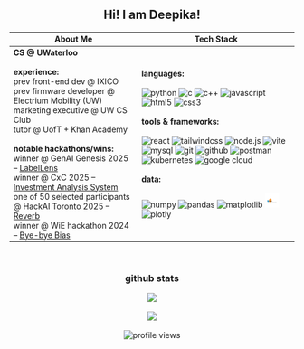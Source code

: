 <div align="center">
 
  ## Hi! I am Deepika!
</div>

| About Me | Tech Stack |
| --- | --- |
| **CS @ UWaterloo**<br><br>**experience:**<br>prev front-end dev @ IXICO<br>prev firmware developer @ Electrium Mobility (UW)<br>marketing executive @ UW CS Club<br>tutor @ UofT + Khan Academy<br><br>**notable hackathons/wins:**<br>winner @ GenAI Genesis 2025 – [LabelLens](https://github.com/Deeppcodes/LabelLens)<br>winner @ CxC 2025 – [Investment Analysis System](https://github.com/Deeppcodes/Tech-Investment-Analysis)<br>one of 50 selected participants @ HackAI Toronto 2025 – [Reverb](https://github.com/Deeppcodes/Reverb)<br>winner @ WiE hackathon 2024 – [Bye-bye Bias](https://github.com/Deeppcodes/Email-Bias-Detector) | **languages:**<br><br><img src="https://cdn.jsdelivr.net/gh/devicons/devicon/icons/python/python-original.svg" width="25" height="25" alt="python"/> <img src="https://cdn.jsdelivr.net/gh/devicons/devicon/icons/c/c-original.svg" width="25" height="25" alt="c"/> <img src="https://cdn.jsdelivr.net/gh/devicons/devicon/icons/cplusplus/cplusplus-original.svg" width="25" height="25" alt="c++"/> <img src="https://cdn.jsdelivr.net/gh/devicons/devicon/icons/javascript/javascript-original.svg" width="25" height="25" alt="javascript"/> <img src="https://cdn.jsdelivr.net/gh/devicons/devicon/icons/html5/html5-original.svg" width="25" height="25" alt="html5"/> <img src="https://cdn.jsdelivr.net/gh/devicons/devicon/icons/css3/css3-original.svg" width="25" height="25" alt="css3"/><br><br>**tools & frameworks:**<br><br><img src="https://cdn.jsdelivr.net/gh/devicons/devicon/icons/react/react-original.svg" width="25" height="25" alt="react"/> <img src="https://upload.wikimedia.org/wikipedia/commons/d/d5/Tailwind_CSS_Logo.svg" width="25" height="25" alt="tailwindcss"/> <img src="https://cdn.jsdelivr.net/gh/devicons/devicon/icons/nodejs/nodejs-original.svg" width="25" height="25" alt="node.js"/> <img src="https://cdn.jsdelivr.net/gh/devicons/devicon/icons/vite/vite-original.svg" width="25" height="25" alt="vite"/> <img src="https://cdn.jsdelivr.net/gh/devicons/devicon/icons/mysql/mysql-original.svg" width="25" height="25" alt="mysql"/> <img src="https://cdn.jsdelivr.net/gh/devicons/devicon/icons/git/git-original.svg" width="25" height="25" alt="git"/> <img src="https://cdn.jsdelivr.net/gh/devicons/devicon/icons/github/github-original.svg" width="25" height="25" alt="github"/> <img src="https://cdn.jsdelivr.net/gh/devicons/devicon/icons/postman/postman-original.svg" width="25" height="25" alt="postman"/> <img src="https://cdn.jsdelivr.net/gh/devicons/devicon/icons/kubernetes/kubernetes-plain.svg" width="25" height="25" alt="kubernetes"/> <img src="https://cdn.jsdelivr.net/gh/devicons/devicon/icons/googlecloud/googlecloud-original.svg" width="25" height="25" alt="google cloud"/><br><br>**data:**<br><br><img src="https://cdn.jsdelivr.net/gh/devicons/devicon/icons/numpy/numpy-original.svg" width="25" height="25" alt="numpy"/> <img src="https://cdn.jsdelivr.net/gh/devicons/devicon/icons/pandas/pandas-original.svg" width="25" height="25" alt="pandas"/> <img src="https://cdn.jsdelivr.net/gh/devicons/devicon/icons/matplotlib/matplotlib-original.svg" width="25" height="25" alt="matplotlib"/> <img src="https://raw.githubusercontent.com/scikit-learn/scikit-learn/main/doc/logos/scikit-learn-logo.svg" width="25" height="25" alt="scikit-learn"/> <img src="https://cdn.jsdelivr.net/gh/devicons/devicon/icons/plotly/plotly-original.svg" width="25" height="25" alt="plotly"/> |

<br>

<div align="center">
  
  ### github stats
  
  <p align="center">
    <img src="https://github-readme-stats.vercel.app/api?username=Deeppcodes&show_icons=true&theme=tokyonight&hide_border=false" />
  </p>
  <p align="center">
    <img src="https://github-readme-stats.vercel.app/api/top-langs/?username=Deeppcodes&theme=tokyonight&layout=compact&hide_border=false" />
  </p>
  
</div>

<p align="center">
  <img src="https://visitor-badge.laobi.icu/badge?page_id=Deeppcodes.Deeppcodes" alt="profile views" />
</p>
